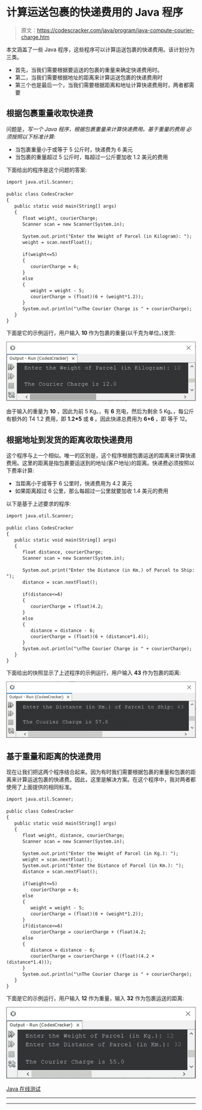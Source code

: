 # 计算运送包裹的快递费用的 Java 程序

> 原文：<https://codescracker.com/java/program/java-compute-courier-charge.htm>

本文涵盖了一些 Java 程序，这些程序可以计算运送包裹的快递费用。该计划分为三类。

*   首先，当我们需要根据要运送的包裹的重量来确定快递费用时。
*   第二，当我们需要根据地址的距离来计算运送包裹的快递费用时
*   第三个也是最后一个，当我们需要根据距离和地址计算快递费用时，两者都需要

## 根据包裹重量收取快递费

问题是，*写一个 Java 程序，根据包裹重量来计算快递费用。基于重量的费用 必须按照以下标准计算:*

*   当包裹重量小于或等于 5 公斤时，快递费为 6 美元
*   当包裹的重量超过 5 公斤时，每超过一公斤要加收 1.2 美元的费用

下面给出的程序是这个问题的答案:

```
import java.util.Scanner;

public class CodesCracker
{
   public static void main(String[] args)
   {
      float weight, courierCharge;
      Scanner scan = new Scanner(System.in);

      System.out.print("Enter the Weight of Parcel (in Kilogram): ");
      weight = scan.nextFloat();

      if(weight<=5)
      {
         courierCharge = 6;
      }
      else
      {
         weight = weight - 5;
         courierCharge = (float)(6 + (weight*1.2));
      }
      System.out.println("\nThe Courier Charge is " + courierCharge);
   }
}
```

下面是它的示例运行，用户输入 **10** 作为包裹的重量(以千克为单位。)发货:

![java compute courier charge on parcel weight](img/b3939d7ce8aaf4618cdf77cae856ccd7.png)

由于输入的重量为 **10** ，因此为前 5 Kg。，有 **6** 充电，然后为剩余 5 Kg。，每公斤有额外的 T4 1.2 费用，即 **1.2*5** 或 **6** 。因此快递总费用为 **6+6** ，即 等于 12。

## 根据地址到发货的距离收取快递费用

这个程序与上一个相似。唯一的区别是，这个程序根据包裹运送的距离来计算快递费用。这里的距离是指包裹要运送到的地址(客户地址)的距离。快递费必须按照以下费率计算:

*   当距离小于或等于 6 公里时，快递费用为 4.2 美元
*   如果距离超过 6 公里，那么每超过一公里就要加收 1.4 美元的费用

以下是基于上述要求的程序:

```
import java.util.Scanner;

public class CodesCracker
{
   public static void main(String[] args)
   {
      float distance, courierCharge;
      Scanner scan = new Scanner(System.in);

      System.out.print("Enter the Distance (in Km.) of Parcel to Ship: ");
      distance = scan.nextFloat();

      if(distance<=6)
      {
         courierCharge = (float)4.2;
      }
      else
      {
         distance = distance - 6;
         courierCharge = (float)(6 + (distance*1.4));
      }
      System.out.println("\nThe Courier Charge is " + courierCharge);
   }
}
```

下面给出的快照显示了上述程序的示例运行，用户输入 **43** 作为包裹的距离:

![courier charge program in Java](img/05707f780b764994b27aa817cab0f0d6.png)

## 基于重量和距离的快递费用

现在让我们把这两个程序结合起来。因为有时我们需要根据包裹的重量和包裹的距离来计算运送包裹的快递费。因此，这里是解决方案。在这个程序中，我对两者都使用了上面提供的相同标准。

```
import java.util.Scanner;

public class CodesCracker
{
   public static void main(String[] args)
   {
      float weight, distance, courierCharge;
      Scanner scan = new Scanner(System.in);

      System.out.print("Enter the Weight of Parcel (in Kg.): ");
      weight = scan.nextFloat();
      System.out.print("Enter the Distance of Parcel (in Km.): ");
      distance = scan.nextFloat();

      if(weight<=5)
         courierCharge = 6;
      else
      {
         weight = weight - 5;
         courierCharge = (float)(6 + (weight*1.2));
      }
      if(distance<=6)
         courierCharge = courierCharge + (float)4.2;
      else
      {
         distance = distance - 6;
         courierCharge = courierCharge + ((float)(4.2 + (distance*1.4)));
      }
      System.out.println("\nThe Courier Charge is " + courierCharge);
   }
}
```

下面是它的示例运行，用户输入 **12** 作为重量，输入 **32** 作为包裹运送的距离:

![java program calculate courier charge](img/a46baf89b96255f8214c4f545f2d3eb3.png)

[Java 在线测试](/exam/showtest.php?subid=1)

* * *

* * *